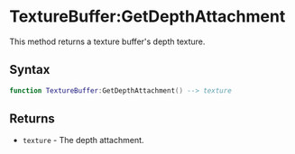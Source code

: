 # TextureBuffer:GetDepthAttachment

This method returns a texture buffer's depth texture.

## Syntax

```lua
function TextureBuffer:GetDepthAttachment() --> texture
```

## Returns

- `texture` - The depth attachment.